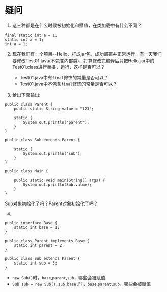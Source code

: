 # 疑问

1. 这三种都是在什么时候被初始化和赋值，在类加载中有什么不同？
```
final static int a = 1;
static int a = 1;
int a = 1;
```

2. 现在我们有一个项目--Hello，打成jar包，成功部署并正常运行，有一天我们要修改Test01.java(不包含内部类)，打算修改完编译后只把Hello.jar中的Test01.class进行替换，运行，这样是否可以？ 

	+ Test01.java中有`final`修饰的常量是否可以？
	+ Test01.java中不包含`final`修饰的常量是否可以？ 

3. 给出下面输出:

```
public class Parent {  
	public static String value = "123";  

	static {  
		System.out.println("parent");  
	}  
}  
```
```
public class Sub extends Parent {  

	static {  
		System.out.println("sub");  
	}  
}  
```
```
public class Main {  

	public static void main(String[] args) {  
		System.out.println(Sub.value);  
	}  
}  
```
Sub对象初始化了吗？Parent对象初始化了吗？

4. 
```
public interface Base {
	static int base = 1;
}
```
```
public class Parent implements Base {
	static int parent = 2;
}
```
```
public class Sub extends Parent {
	static int sub = 3;
}
```
- `new Sub()`时，`base`,`parent`,`sub`，哪些会被赋值 
- `Sub sub = new Sub();sub.base;`时，`base`,`parent`,`sub`，哪些会被赋值  

